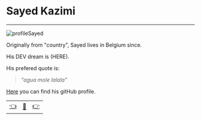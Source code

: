 # Sayed Kazimi

---
![profileSayed](https://avatars1.githubusercontent.com/u/61209285?s=200&u=d449883d716957db7e651d6f53510b721b430690&v=4) 

Originally from "country", Sayed lives in Belgium since. 

His DEV dream is (HERE).

His prefered quote is: 

>_"agua mole lalala"_

[Here](https://github.com/Sayed94h) you can find his gitHub profile.

|  |   |  |
| -------- | -------- | ---- |
| [:point_left:](./bioMari.md) | [:book:](./README.md) | [:point_right:](./bioAbel.md) |